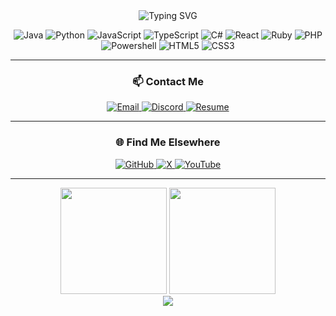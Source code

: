<div align="center">

<img src="https://readme-typing-svg.demolab.com?font=Fira+Code&weight=600&size=24&duration=3000&pause=1000&color=CBA6F7&center=true&vCenter=true&width=435&lines=Full+Stack+Developer;Backend+Engineer;Tier List Manager" alt="Typing SVG" />


![Java](https://img.shields.io/badge/Java-ED8B00?style=for-the-badge&logo=openjdk&logoColor=white&color=1E1E2E&labelColor=F38BA8)
![Python](https://img.shields.io/badge/Python-35495E?style=for-the-badge&logo=python&logoColor=4FC08D&color=1E1E2E&labelColor=A6E3A1)
![JavaScript](https://img.shields.io/badge/JavaScript-F7DF1E?style=for-the-badge&logo=javascript&logoColor=black&color=1E1E2E&labelColor=F9E2AF)
![TypeScript](https://img.shields.io/badge/TypeScript-3178C6?style=for-the-badge&logo=typescript&logoColor=white&color=1E1E2E&labelColor=89DCEB)
![C#](https://img.shields.io/badge/C%23-239120?style=for-the-badge&logo=c-sharp&logoColor=white&color=1E1E2E&labelColor=8AADF4)
![React](https://img.shields.io/badge/React-61DAFB?style=for-the-badge&logo=react&logoColor=black&color=1E1E2E&labelColor=94E2D5)
![Ruby](https://img.shields.io/badge/Ruby-CC342D?style=for-the-badge&logo=ruby&logoColor=white&color=1E1E2E&labelColor=F38BA8)
![PHP](https://img.shields.io/badge/PHP-777BB4?style=for-the-badge&logo=php&logoColor=white&color=1E1E2E&labelColor=B4B4F8)
![Powershell](https://img.shields.io/badge/Powershell-5391FE?style=for-the-badge&logo=powershell&logoColor=white&color=1E1E2E&labelColor=89B4FA)
![HTML5](https://img.shields.io/badge/HTML5-E34F26?style=for-the-badge&logo=html5&logoColor=white&color=1E1E2E&labelColor=FAB387)
![CSS3](https://img.shields.io/badge/CSS3-1572B6?style=for-the-badge&logo=css3&logoColor=white&color=1E1E2E&labelColor=89B4FA)

---

### 📫 Contact Me

<a href="mailto:red@coresmp.net">
  <img src="https://img.shields.io/badge/Email-red@coresmp.net-D14836?style=for-the-badge&logo=gmail&logoColor=white&color=1E1E2E&labelColor=F38BA8" alt="Email" />
</a>
<a href="https://discord.com/users/1063769610139938846" target="_blank">
  <img src="https://img.shields.io/badge/Discord-%40redstonelayer-5865F2?style=for-the-badge&logo=discord&logoColor=white&color=1E1E2E&labelColor=8AADF4" alt="Discord" />
</a>
<a href="https://docs.google.com/document/d/1wqelWeNlKJyl7nwr55tA_Oswk7c9rQkIv5AwlNGfxYQ/edit?usp=sharing" target="_blank">
  <img src="https://img.shields.io/badge/Resume-View-4285F4?style=for-the-badge&logo=google-drive&logoColor=white&color=1E1E2E&labelColor=89DCEB" alt="Resume" />
</a>

---

### 🌐 Find Me Elsewhere

<a href="https://github.com/redstonelayer" target="_blank">
  <img src="https://img.shields.io/badge/GitHub-redstonelayer-181717?style=for-the-badge&logo=github&logoColor=white&color=1E1E2E&labelColor=F9E2AF" alt="GitHub" />
</a>
<a href="https://x.com/redstonelayer" target="_blank">
  <img src="https://img.shields.io/badge/X-%40redstonelayer-000000?style=for-the-badge&logo=x&logoColor=white&color=1E1E2E&labelColor=F5F5F5" alt="X" />
</a>
<a href="https://youtube.com/@redstonelayer" target="_blank">
  <img src="https://img.shields.io/badge/YouTube-%40redstonelayer-FF0000?style=for-the-badge&logo=youtube&logoColor=white&color=1E1E2E&labelColor=F38BA8" alt="YouTube" />
</a>

---

</div>

<div align="center">
  
  <img height="170" src="https://github-readme-stats.vercel.app/api/top-langs?username=redstonelayer&theme=catppuccin_mocha&show_icons=true&hide_border=true&layout=compact" />
  <img height="170" src="https://github-readme-stats.vercel.app/api?username=redstonelayer&theme=catppuccin_mocha&show_icons=true&hide_border=true&include_orgs=true" />
</div>

<div align="center">
  <img src="https://github-readme-streak-stats.herokuapp.com/?user=redstonelayer&theme=catppuccin-mocha&hide_border=true" />
</div>

</div>
